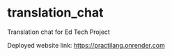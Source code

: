 # translation_chat
 Translation chat for Ed Tech Project

Deployed website link: https://practilang.onrender.com
